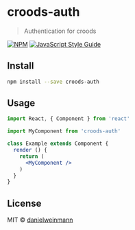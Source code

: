 # croods-auth

> Authentication for croods

[![NPM](https://img.shields.io/npm/v/croods-auth.svg)](https://www.npmjs.com/package/croods-auth) [![JavaScript Style Guide](https://img.shields.io/badge/code_style-standard-brightgreen.svg)](https://standardjs.com)

## Install

```bash
npm install --save croods-auth
```

## Usage

```jsx
import React, { Component } from 'react'

import MyComponent from 'croods-auth'

class Example extends Component {
  render () {
    return (
      <MyComponent />
    )
  }
}
```

## License

MIT © [danielweinmann](https://github.com/danielweinmann)
